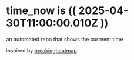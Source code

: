# time_now is (( 2025-04-30T11:00:00.010Z ))

an automated repo that shows the currnent time

inspired by [breakingheatmap](https://github.com/breakingheatmap/breakingheatmap)